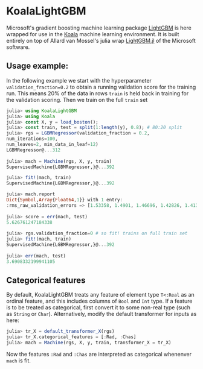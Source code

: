 # KoalaLightGBM

Microsoft's gradient boosting machine learning package
[LightGBM](https://github.com/Microsoft/LightGBM) is here wrapped for
use in the [Koala](https://github.com/ablaom/Koala.jl) machine
learning environment. It is built entirely on top of Allard van Mossel's
julia wrap [LightGBM.jl](https://github.com/Allardvm/LightGBM.jl)
of the Microsoft software.

## Usage example:

In the following example we start with the hyperparameter
`validation_fraction=0.2` to obtain a running validation score for the
training run. This means 20% of the data in rows `train` is held back
in training for the validation scoring. Then we train on the full
`train` set

````julia
julia> using KoalaLightGBM
julia> using Koala
julia> const X, y = load_boston();
julia> const train, test = split(1:length(y), 0.8); # 80:20 split
julia> rgs = LGBMRegressor(validation_fraction = 0.2,
num_iterations=100,
num_leaves=2, min_data_in_leaf=12)
LGBMRegressor@...312
	
julia> mach = Machine(rgs, X, y, train)
SupervisedMachine{LGBMRegressor,}@...392

julia> fit!(mach, train)
SupervisedMachine{LGBMRegressor,}@...392

julia> mach.report
Dict{Symbol,Array{Float64,1}} with 1 entry:
:rms_raw_validation_errors => [1.53358, 1.4901, 1.46696, 1.42826, 1.41359,…
	
julia> score = err(mach, test)
5.626761247184338
    
julia> rgs.validation_fraction=0 # so fit! trains on full train set
julia> fit!(mach, train)
SupervisedMachine{LGBMRegressor,}@...392
	
julia> err(mach, test)
3.6908332199941105
````

## Categorical features

By default, KoalaLightGBM treats any feature of element type `T<:Real`
as an ordinal feature, and this includes columns of `Bool` and `Int`
type. If a feature is to be treated as categorical, first convert it
to some non-real type (such as `String` or `Char`). Alternatively,
modify the default transformer for inputs as here:

````julia
julia> tr_X = default_transformer_X(rgs)
julia> tr_X.categorical_features = [:Rad, :Chas]
julia> mach = Machine(rgs, X, y, train, transformer_X = tr_X)
````

Now the features `:Rad` and `:Chas` are interpreted as categorical
whenenver `mach` is fit.



